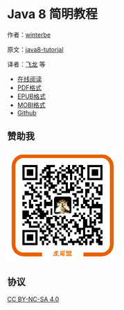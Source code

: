 # Java 8 简明教程

作者：[winterbe](https://github.com/winterbe)

原文：[java8-tutorial](https://github.com/winterbe/java8-tutorial)

译者：[飞龙](https://github.com/) 等

+ [在线阅读](https://www.gitbook.com/book/wizardforcel/modern-java/details)
+ [PDF格式](https://www.gitbook.com/download/pdf/book/wizardforcel/modern-java)
+ [EPUB格式](https://www.gitbook.com/download/epub/book/wizardforcel/modern-java)
+ [MOBI格式](https://www.gitbook.com/download/mobi/book/wizardforcel/modern-java)
+ [Github](https://github.com/wizardforcel/modern-java-zh)

## 赞助我

![](img/qr_alipay.png)

## 协议

[CC BY-NC-SA 4.0](http://creativecommons.org/licenses/by-nc-sa/4.0/)
